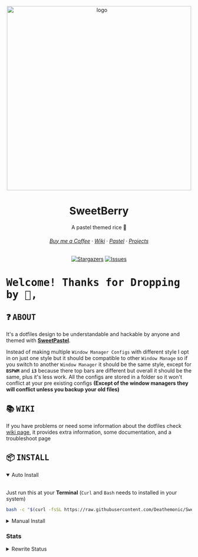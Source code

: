 <div align="center">
  <img src="https://user-images.githubusercontent.com/65948476/184574939-8c3ee024-9f4d-4007-bf12-10ad61574777.png" width="500px" alt="logo">
  <h1>SweetBerry</h1>
  <p>A pastel themed rice 🍚</p>
  <h6>
    <a href="https://ko-fi.com/Deathemonic">Buy me a Coffee</a>
    ·
    <a href="https://github.com/Deathemonic/SweetDots/wiki">Wiki</a>
    ·
    <a href="https://github.com/Deathemonic/Pastel">Pastel</a>
    ·
    <a href="https://github.com/Deathemonic/SweetDots/projects">Projects</a>
  </h6>
  <p>
	  <a href="https://github.com/Deathemonic/SweetDots/stargazers">
		  <img alt="Stargazers" src="https://img.shields.io/github/stars/deathemonic/SweetDots?style=for-the-badge&logo=starship&color=FFFBDE&logoColor=FFDEDE&labelColor=212529"></a>
	  <a href="https://github.com/Deathemonic/SweetDots/issues">
		  <img alt="Issues" src="https://img.shields.io/github/issues/deathemonic/cat-dots?style=for-the-badge&logo=gitbook&color=DEFBFF&logoColor=FFDEDE&labelColor=212529"></a>
  </p>
</div>

# <samp>Welcome! Thanks for Dropping by :smiling_face_with_three_hearts:,</samp>

## :question: <samp>ABOUT</samp>

It's a dotfiles design to be understandable and hackable by anyone and themed with [**SweetPastel**](https://github.com/SweetPastel).

Instead of making multiple ``Window Manager Configs`` with different style I opt in on just one style but it should be compatible to other ``Window Manage`` so if you switch to another ``Window Manager`` it should be the same style, except for **``BSPWM``** and **``i3``** because there top bars are different but overall it should be the same, plus it's less work. All the configs are stored in a folder so it won't conflict at your pre existing configs **(Except of the window managers they will conflict unless you backup your old files)**

## :books: <samp>WIKI</samp>
If you have problems or need some information about the dotfiles check [wiki page](https://github.com/Deathemonic/SweetDots/wiki), it provides extra information, some documentation, and a troubleshoot page

## :package: <samp>INSTALL</samp>

<details open>
<summary>Auto Install</summary>
<br>

Just run this at your **Terminal** (``Curl`` and ``Bash`` needs to installed in your system)

```sh
bash -c "$(curl -fsSL https://raw.githubusercontent.com/Deathemonic/SweetDots/xorg/install)"
```

</details>

<details>
<summary>Manual Install</summary>
<br>
	
<<<<<<< HEAD
> **Note**: First up install the dependencies need if not the dotfiles doesn't work. Check out this [link](https://github.com/Deathemonic/SweetDots/wiki/Documentation#dependencies) for the list of dependencies
=======
> **Note**: First up install the dependencies need if not the dotfiles doesn't work. Check out this link for the list of dependencies
>>>>>>> 5f32917637fb740e7fce82043f36a26b6181b1e8

1. Download or Clone the repo and go to that directory
	
```sh
git clone https://github.com/Deathemonic/SweetDots -b xorg && cd SweetDots
```

2. Make a backup folder for the conflicting folders
	
```sh
mkdir ~/.backups
```
	
3. Move the conflicting folders to the backup folder depending if you have them

```sh
mv ~/.config/berry ~/.backups/
mv ~/.config/bspwm ~/.backups/
mv ~/.config/i3 ~/.backups/
mv ~/.config/leftwm ~/.backups/
```

4. Copy the ``sweetconfigs-xorg`` to your ``~/.config``
	
```sh
cp -rf sweetconfigs-xorg ~/.config/
```
	
5. Copy the window manager you config in your ``~/.config``

```sh
cp -rf window-managers/* ~/.config/
```
	
6. If you have bspwm then copy ``cp -rf window-managers/bspwm`` to ``~/.config`` then you if you have bspwm and berry then copy both folders and etc.

```sh
cp -rf window-managers/berry ~/.config/
cp -rf window-managers/bspwm ~/.config/
cp -rf window-managers/i3 ~/.config/
cp -rf window-managers/leftwm ~/.config/
```
	
Finally just reboot or logout of your session and log back in
<<<<<<< HEAD
=======

### Stats	
>>>>>>> 5f32917637fb740e7fce82043f36a26b6181b1e8

</details>

### Stats	

<details>
<summary>Rewrite Status</summary>

Configs (Xorg)

![](https://us-central1-progress-markdown.cloudfunctions.net/progress/98)

Configs (Wayland)

![](https://us-central1-progress-markdown.cloudfunctions.net/progress/55)

Window Manager Configs (Xorg)

![](https://us-central1-progress-markdown.cloudfunctions.net/progress/95)

Window Manager Configs (Wayland)

![](https://us-central1-progress-markdown.cloudfunctions.net/progress/37)

EWW (Xorg)

![](https://us-central1-progress-markdown.cloudfunctions.net/progress/99)

EWW (Wayland)

![](https://us-central1-progress-markdown.cloudfunctions.net/progress/50)

Sweetpastel Ports

![](https://us-central1-progress-markdown.cloudfunctions.net/progress/69)

README

![](https://us-central1-progress-markdown.cloudfunctions.net/progress/20)

Installer

![](https://us-central1-progress-markdown.cloudfunctions.net/progress/90)

</details>

